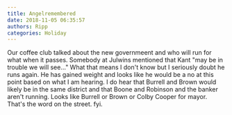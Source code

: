 ```yaml
---
title: Angelremembered
date: 2018-11-05 06:35:57
authors: Ripp
categories: Holiday
---
```


 Our coffee club talked about the new governmeent and who will run for what when it passes. Somebody at Julwins mentioned that Kant "may be in trouble we will see..."
What that means I don't know but I seriously doubt he runs again. He has
gained weight and looks like he would be a no at this point based on 
what I am hearing. I do hear that Burrell and Brown would likely be in the same district and that Boone and Robinson and the banker aren't running. Looks like Burrell or Brown or Colby Cooper for mayor.  That's the word on the street. fyi.